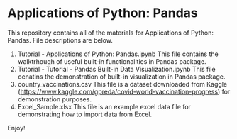 # Applications of Python: Pandas
 This repository contains all of the materials for Applications of Python: Pandas. File descriptions are below.

 1. Tutorial - Applications of Python: Pandas.ipynb
 This file contains the walktrhough of useful built-in functionalities in Pandas package.
 2. Tutorial - Tutorial - Pandas Built-in Data Visualization.ipynb
 This file ocnatins the demonstration of built-in visualization in Pandas package.
 3. country_vaccinations.csv
 This file is a dataset downloaded from Kaggle (https://www.kaggle.com/gpreda/covid-world-vaccination-progress) for demonstration purposes.
 4. Excel_Sample.xlsx
 This file is an example excel data file for demonstrating how to import data from Excel.

 Enjoy!
